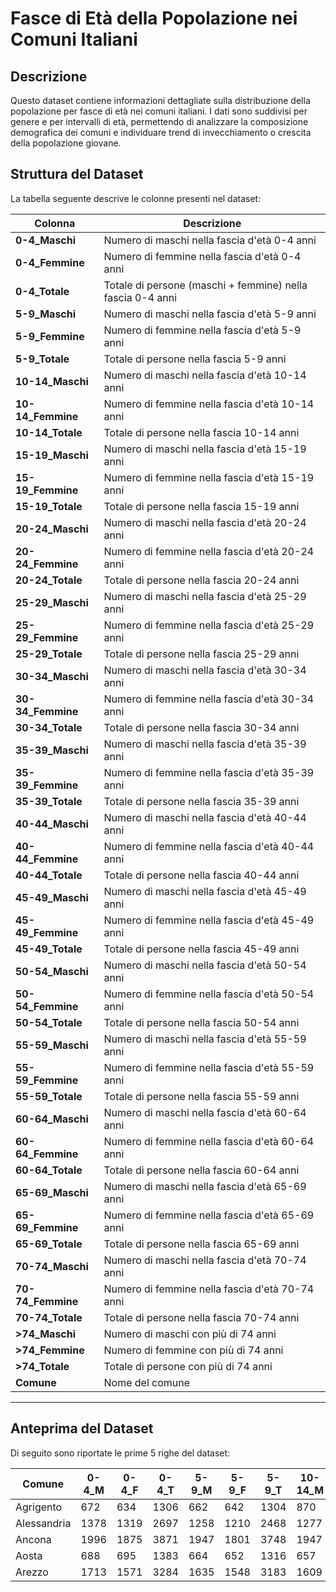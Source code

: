 # **Fasce di Età della Popolazione nei Comuni Italiani**

## **Descrizione**
Questo dataset contiene informazioni dettagliate sulla distribuzione della popolazione per fasce di età nei comuni italiani. I dati sono suddivisi per genere e per intervalli di età, permettendo di analizzare la composizione demografica dei comuni e individuare trend di invecchiamento o crescita della popolazione giovane.

## **Struttura del Dataset**
La tabella seguente descrive le colonne presenti nel dataset:

| **Colonna**           | **Descrizione** |
|----------------------|----------------|
| **0-4_Maschi**       | Numero di maschi nella fascia d'età 0-4 anni |
| **0-4_Femmine**      | Numero di femmine nella fascia d'età 0-4 anni |
| **0-4_Totale**       | Totale di persone (maschi + femmine) nella fascia 0-4 anni |
| **5-9_Maschi**       | Numero di maschi nella fascia d'età 5-9 anni |
| **5-9_Femmine**      | Numero di femmine nella fascia d'età 5-9 anni |
| **5-9_Totale**       | Totale di persone nella fascia 5-9 anni |
| **10-14_Maschi**     | Numero di maschi nella fascia d'età 10-14 anni |
| **10-14_Femmine**    | Numero di femmine nella fascia d'età 10-14 anni |
| **10-14_Totale**     | Totale di persone nella fascia 10-14 anni |
| **15-19_Maschi**     | Numero di maschi nella fascia d'età 15-19 anni |
| **15-19_Femmine**    | Numero di femmine nella fascia d'età 15-19 anni |
| **15-19_Totale**     | Totale di persone nella fascia 15-19 anni |
| **20-24_Maschi**     | Numero di maschi nella fascia d'età 20-24 anni |
| **20-24_Femmine**    | Numero di femmine nella fascia d'età 20-24 anni |
| **20-24_Totale**     | Totale di persone nella fascia 20-24 anni |
| **25-29_Maschi**     | Numero di maschi nella fascia d'età 25-29 anni |
| **25-29_Femmine**    | Numero di femmine nella fascia d'età 25-29 anni |
| **25-29_Totale**     | Totale di persone nella fascia 25-29 anni |
| **30-34_Maschi**     | Numero di maschi nella fascia d'età 30-34 anni |
| **30-34_Femmine**    | Numero di femmine nella fascia d'età 30-34 anni |
| **30-34_Totale**     | Totale di persone nella fascia 30-34 anni |
| **35-39_Maschi**     | Numero di maschi nella fascia d'età 35-39 anni |
| **35-39_Femmine**    | Numero di femmine nella fascia d'età 35-39 anni |
| **35-39_Totale**     | Totale di persone nella fascia 35-39 anni |
| **40-44_Maschi**     | Numero di maschi nella fascia d'età 40-44 anni |
| **40-44_Femmine**    | Numero di femmine nella fascia d'età 40-44 anni |
| **40-44_Totale**     | Totale di persone nella fascia 40-44 anni |
| **45-49_Maschi**     | Numero di maschi nella fascia d'età 45-49 anni |
| **45-49_Femmine**    | Numero di femmine nella fascia d'età 45-49 anni |
| **45-49_Totale**     | Totale di persone nella fascia 45-49 anni |
| **50-54_Maschi**     | Numero di maschi nella fascia d'età 50-54 anni |
| **50-54_Femmine**    | Numero di femmine nella fascia d'età 50-54 anni |
| **50-54_Totale**     | Totale di persone nella fascia 50-54 anni |
| **55-59_Maschi**     | Numero di maschi nella fascia d'età 55-59 anni |
| **55-59_Femmine**    | Numero di femmine nella fascia d'età 55-59 anni |
| **55-59_Totale**     | Totale di persone nella fascia 55-59 anni |
| **60-64_Maschi**     | Numero di maschi nella fascia d'età 60-64 anni |
| **60-64_Femmine**    | Numero di femmine nella fascia d'età 60-64 anni |
| **60-64_Totale**     | Totale di persone nella fascia 60-64 anni |
| **65-69_Maschi**     | Numero di maschi nella fascia d'età 65-69 anni |
| **65-69_Femmine**    | Numero di femmine nella fascia d'età 65-69 anni |
| **65-69_Totale**     | Totale di persone nella fascia 65-69 anni |
| **70-74_Maschi**     | Numero di maschi nella fascia d'età 70-74 anni |
| **70-74_Femmine**    | Numero di femmine nella fascia d'età 70-74 anni |
| **70-74_Totale**     | Totale di persone nella fascia 70-74 anni |
| **>74_Maschi**       | Numero di maschi con più di 74 anni |
| **>74_Femmine**      | Numero di femmine con più di 74 anni |
| **>74_Totale**       | Totale di persone con più di 74 anni |
| **Comune**           | Nome del comune |

---

## **Anteprima del Dataset**
Di seguito sono riportate le prime 5 righe del dataset:

| Comune    | 0-4_M | 0-4_F | 0-4_T | 5-9_M | 5-9_F | 5-9_T | 10-14_M | 10-14_F | 10-14_T | 15-19_M | 15-19_F | 15-19_T | ... | >74_M | >74_F | >74_T |
|-----------|-------|-------|-------|-------|-------|-------|---------|---------|---------|---------|---------|---------|-----|-------|-------|-------|
| Agrigento |  672  |  634  | 1306  |  662  |  642  | 1304  |   870   |   750   |  1620   |   972   |   961   |  1933   | ... |  1273 |  2155 |  3428 |
| Alessandria | 1378 | 1319  | 2697  | 1258  | 1210  | 2468  |  1277   |  1142   |  2419   |  1346   |  1248   |  2594   | ... |  3055 |  5461 |  8516 |
| Ancona    | 1996  | 1875  | 3871  | 1947  | 1801  | 3748  |  1947   |  1851   |  3798   |  1997   |  1866   |  3863   | ... |  4473 |  7688 | 12161 |
| Aosta     |  688  |  695  | 1383  |  664  |  652  | 1316  |   657   |   639   |  1296   |   687   |   635   |  1322   | ... |  1512 |  2805 |  4317 |
| Arezzo    | 1713  | 1571  | 3284  | 1635  | 1548  | 3183  |  1609   |  1531   |  3140   |  1648   |  1545   |  3193   | ... |  3562 |  5785 |  9347 |
